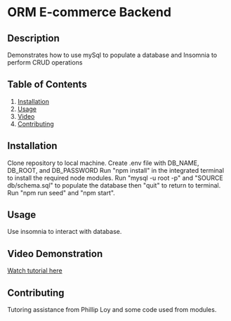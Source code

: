 # ORM E-commerce Backend

## Description
Demonstrates how to use mySql to populate a database and Insomnia to perform CRUD operations

## Table of Contents
1. [Installation](#installation)
2. [Usage](#usage)
3. [Video](#video)
4. [Contributing](#contributing)

## Installation
Clone repository to local machine. Create .env file with DB_NAME, DB_ROOT, and DB_PASSWORD
Run "npm install" in the integrated terminal to install the required node modules.
Run "mysql -u root -p" and "SOURCE db/schema.sql" to populate the database then "quit" to return to terminal.
Run "npm run seed" and "npm start".

## Usage
Use insomnia to interact with database.

## Video Demonstration
[Watch tutorial here](https://drive.google.com/file/d/1Q0WX6wKQK83huGyjyc2SFP4fRocn9I8X/view)

## Contributing
Tutoring assistance from Phillip Loy and some code used from modules.
